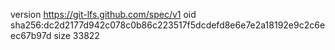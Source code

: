 version https://git-lfs.github.com/spec/v1
oid sha256:dc2d2177d942c078c0b86c223517f5dcdefd8e6e7e2a18192e9c2c6eec67b97d
size 33822
